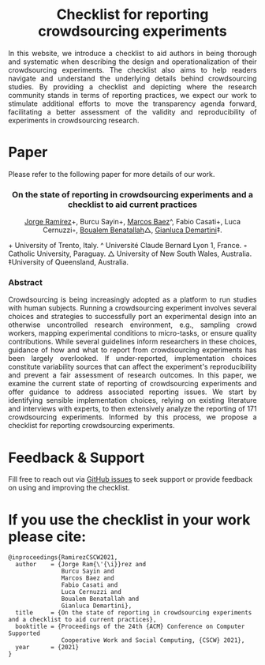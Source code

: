 <h1 align="center">Checklist for reporting crowdsourcing experiments</h1>

<p align="justify">
  In this website, we introduce a checklist to aid authors in being thorough and systematic when describing the design and operationalization of their crowdsourcing experiments. The checklist also aims to help readers navigate and understand the underlying details behind crowdsourcing studies. By providing a checklist and depicting where the research community stands in terms of reporting practices, we expect our work to stimulate additional efforts to move the transparency agenda forward, facilitating a better assessment of the validity and reproducibility of experiments in crowdsourcing research.
</p>


# Paper

Please refer to the following paper for more details of our work.

<h3 align="center">On the state of reporting in crowdsourcing experiments and a checklist to aid current practices</h3>

<p align="center">
<a href="https://jramirez.me/" target="_blank">Jorge Ramírez</a>+, 
Burcu Sayin+, 
<a href="http://disi.unitn.it/~baez/" target="_blank">Marcos Baez</a>^, 
Fabio Casati+, Luca Cernuzzi◦, 
<a href="https://sites.google.com/site/boualembenatallahwebsite/" target="_blank">Boualem Benatallah</a>△, 
<a href="https://www.gianlucademartini.net/" target="_blank"> Gianluca Demartini</a>‡.

<span style="margin-top: 5px; display: block;">+ University of Trento, Italy. ^ Université Claude Bernard Lyon 1, France. ◦ Catholic University, Paraguay. △ University of New South Wales, Australia. ‡University of Queensland, Australia.</span>
</p>


### Abstract

<p align="justify">Crowdsourcing is being increasingly adopted as a platform to run studies with human subjects. Running a crowdsourcing experiment involves several choices and strategies to successfully port an experimental design into an otherwise uncontrolled research environment, e.g., sampling crowd workers, mapping experimental conditions to micro-tasks, or ensure quality contributions. While several guidelines inform researchers in these choices, guidance of how and what to report from crowdsourcing experiments has been largely overlooked. If under-reported, implementation choices constitute variability sources that can affect the experiment's reproducibility and prevent a fair assessment of research outcomes. In this paper, we examine the current state of reporting of crowdsourcing experiments and offer guidance to address associated reporting issues. We start by identifying sensible implementation choices, relying on existing literature and interviews with experts, to then extensively analyze the reporting of 171 crowdsourcing experiments. Informed by this process, we propose a checklist for reporting crowdsourcing experiments.
</p>

# Feedback & Support

Fill free to reach out via [GitHub issues](https://github.com/TrentoCrowdAI/crowdsourcing-checklist/issues) to seek support or provide feedback on using and improving the checklist.


# If you use the checklist in your work please cite:

```
@inproceedings{RamirezCSCW2021,
  author    = {Jorge Ram{\'{\i}}rez and
               Burcu Sayin and
               Marcos Baez and
               Fabio Casati and
               Luca Cernuzzi and
               Boualem Benatallah and
               Gianluca Demartini},
  title     = {On the state of reporting in crowdsourcing experiments and a checklist to aid current practices},
  booktitle = {Proceedings of the 24th {ACM} Conference on Computer Supported
               Cooperative Work and Social Computing, {CSCW} 2021},
  year      = {2021}
}
```
